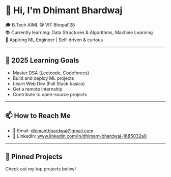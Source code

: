# 👋 Hi, I'm Dhimant Bhardwaj

🎓 B.Tech AIML @ VIT Bhopal'28   
📚 Currently learning: Data Structures & Algorithms, Machine Learning  
🚀 Aspiring ML Engineer | Self-driven & curious  

---

## 🧠 2025 Learning Goals

- Master DSA (Leetcode, Codeforces)
- Build and deploy ML projects
- Learn Web Dev (Full Stack basics)
- Get a remote internship
- Contribute to open-source projects

---

## 📫 How to Reach Me

- 📧 Email: dhimantbhardwaj@gmail.com
- 🔗 LinkedIn: www.linkedin.com/in/dhimant-bhardwaj-1685032a0

---

## 📌 Pinned Projects

Check out my top projects below!
